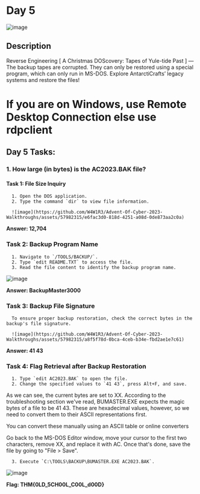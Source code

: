 # Day 5
![image](https://github.com/W4W1R3/Advent-Of-Cyber-2023-Walkthroughs/assets/57982315/8bdb8a7c-f3dd-4c66-9686-597f9b727428)

## Description

Reverse Engineering [ A Christmas DOScovery: Tapes of Yule-tide Past ] — The backup tapes are corrupted. 
They can only be restored using a special program, which can only run in MS-DOS. Explore AntarctiCrafts’ legacy systems and restore the files!

<h1>If you are on Windows, use Remote Desktop Connection else use rdpclient</h1>

## Day 5 Tasks:

### 1. How large (in bytes) is the AC2023.BAK file?

#### Task 1: File Size Inquiry

      1. Open the DOS application.
      2. Type the command `dir` to view file information.

      ![image](https://github.com/W4W1R3/Advent-Of-Cyber-2023-Walkthroughs/assets/57982315/e6fac3d0-818d-4251-a08d-0de873aa2c0a)

   
**Answer: 12,704**

### Task 2: Backup Program Name

      1. Navigate to `/TOOLS/BACKUP/`.
      2. Type `edit README.TXT` to access the file.
      3. Read the file content to identify the backup program name.

![image](https://github.com/W4W1R3/Advent-Of-Cyber-2023-Walkthroughs/assets/57982315/75c9c193-3175-4f3b-be50-089f21178e09)


**Answer: BackupMaster3000**

### Task 3: Backup File Signature

      To ensure proper backup restoration, check the correct bytes in the backup's file signature.

      ![image](https://github.com/W4W1R3/Advent-Of-Cyber-2023-Walkthroughs/assets/57982315/a8f5f78d-0bca-4ceb-b34e-fbd2ae1e7c61)


**Answer: 41 43**

### Task 4: Flag Retrieval after Backup Restoration

      1. Type `edit AC2023.BAK` to open the file.
      2. Change the specified values to `41 43`, press Alt+F, and save.

As we can see, the current bytes are set to XX. According to the troubleshooting section we've read, BUMASTER.EXE expects the magic bytes of a file to be 41 43. 
These are hexadecimal values, however, so we need to convert them to their ASCII representations first.

You can convert these manually using an ASCII table or online converters

Go back to the MS-DOS Editor window, move your cursor to the first two characters, remove XX, and replace it with AC. Once that's done, save the file by going to "File > Save".

      3. Execute `C:\TOOLS\BACKUP\BUMASTER.EXE AC2023.BAK`.

![image](https://github.com/W4W1R3/Advent-Of-Cyber-2023-Walkthroughs/assets/57982315/4910f68a-d84b-4ec9-ac1e-bda3f599e41c)

**Flag: THM{0LD_5CH00L_C00L_d00D}**
